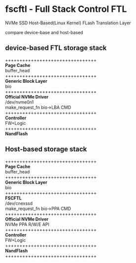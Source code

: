 # fscftl - Full Stack Control FTL
NVMe SSD Host-Based(Linux Kernel) FLash Translation Layer       


compare device-base and host-based     

## device-based FTL storage stack     
++++++++++++++++++++++++++++++++   
**Page Cache**      
    buffer_head         
++++++++++++++++++++++++++++++++  
**Generic Block Layer**       
    bio        
++++++++++++++++++++++++++++++++    
**Official NVMe Driver**  
    /dev/nvme0n1   
    make_request_fn bio->LBA CMD          
++++++++++++++++++++++++++++++++    
**Controller**    
      FW+Logic    
++++++++++++++++++++++++++++++++  
**NandFlash**     


## Host-based storage stack   
++++++++++++++++++++++++++++++++   
**Page Cache**      
    buffer_head         
++++++++++++++++++++++++++++++++  
**Generic Block Layer**       
    bio        
++++++++++++++++++++++++++++++++  
**FSCFTL**       
      /dev/cnexssd    
      make_request_fn bio->PPA CMD         
++++++++++++++++++++++++++++++++    
**Official NVMe Driver**    
      NVMe PPA R/W/E API   
++++++++++++++++++++++++++++++++    
**Controller**    
      FW+Logic    
++++++++++++++++++++++++++++++++  
**NandFlash**     
++++++++++++++++++++++++++++++++     
